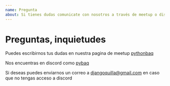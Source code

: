 ```yaml
---
name: Pregunta
about: Si tienes dudas comunicate con nosotros a través de meetup o discord 
---
```


# Preguntas, inquietudes

Puedes escribirnos tus dudas en nuestra pagina de meetup [pythonbaq](https://www.meetup.com/es-ES/pythonbaq/)

Nos encuentras en discord como [pybaq](https://linktr.ee/colombiapython)

Si deseas puedes enviarnos un correo a djangoquilla@gmail.com en caso que no tengas acceso a discord
